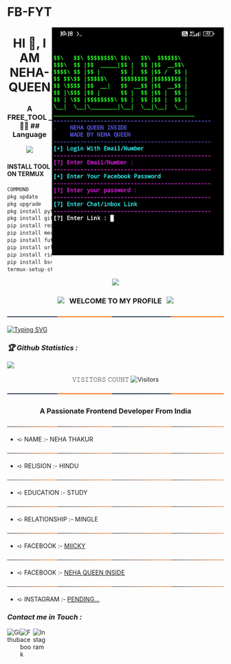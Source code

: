 # FB-FYT
<img align="right" alt="coding" width="400" src="https://github.com/NEHA-QUEEN/FB-FYT/blob/main/IMG_20240506_102059.jpg">
<h1 align="center">HI 👋, I AM NEHA-QUEEN</h1>
<h3 align="center">A FREE_TOOL _🩵🩵
## Language</br>
<p align="center"><img src="https://img.shields.io/badge/Python-FFDD00?style=for-the-badge&logo=python&logoColor=blue"/> 

 </div>
 
#### INSTALL TOOL ON TERMUX
```python
COMMOND
pkg update 
pkg upgrade
pkg install python
pkg install git
pip install requests
pip install mechanize
pip install futures
pip install urllib3
pip install rich
pip install bs4
termux-setup-storage
```

<p align="center"><img src="https://img.shields.io/badge/I AM %20INDIAN- GIRL -green?colorA=%23ff0000&colorB=%23017e40&style=flat-square">

</i></b></h3>
<h3 align="center">
  <img src="https://emoji.discord.st/emojis/768b108d-274f-4f44-a634-8477b16efce7.gif" width="25">
  &nbsp; WELCOME TO MY PROFILE &nbsp;
  <img src="https://emoji.discord.st/emojis/768b108d-274f-4f44-a634-8477b16efce7.gif" width="25">
</h3>
<img align="center" alt="line" src="https://github.com/DalpatRathore/dalpatrathore/blob/main/assets/images/line-1.svg">

[![Typing SVG](https://readme-typing-svg.herokuapp.com?color=%23F70B10&size=27&lines=I+AM+NEHA+QUEEN;+IT'S+NAME+JUST+A+NAME+FRIENDS;IT'S+A+BRND;THANK+YOU+EVRYONE;LOVE+U+ALL+FRIENDS)](https://git.io/typing-svg)

<h3><b><i>🏆 Github Statistics :</i></b></h3>
<a href="https://github.com/NEHA-QUEEN"><img width=550 src="https://github-profile-trophy.vercel.app/?username=NEHA-QUEEN &theme=dracula&no-frame=true&title=Followers,Stars,Commit,Repository,Issues"/></a>

</p>
<p align="center"> 
 𝚅𝙸𝚂𝙸𝚃𝙾𝚁𝚂 𝙲𝙾𝚄𝙽𝚃
 <img src="https://profile-counter.glitch.me/NEHA-QUEEN/count.svg" alt="Visitors">
</p>

<img align="center" alt="line" src="https://github.com/DalpatRathore/dalpatrathore/blob/main/assets/images/line-1.svg">

<h3 align="center">A Passionate Frontend Developer From India</h3>

<img align="center" alt="line" src="https://github.com/DalpatRathore/dalpatrathore/blob/main/assets/images/line-2.svg">

- ➪ NAME :- NEHA THAKUR 

<img align="center" alt="line" src="https://github.com/DalpatRathore/dalpatrathore/blob/main/assets/images/line-2.svg">

- ➪ RELISION :- HINDU

<img align="center" alt="line" src="https://github.com/DalpatRathore/dalpatrathore/blob/main/assets/images/line-2.svg">

- ➪ EDUCATION :- STUDY 

<img align="center" alt="line" src="https://github.com/DalpatRathore/dalpatrathore/blob/main/assets/images/line-2.svg">

- ➪ RELATIONSHIP  :- MINGLE 

<img align="center" alt="line" src="https://github.com/DalpatRathore/dalpatrathore/blob/main/assets/images/line-2.svg">

- ➪ FACEBOOK :- [MIICKY](https://www.facebook.com/Oops.errors)

<img align="center" alt="line" src="https://github.com/DalpatRathore/dalpatrathore/blob/main/assets/images/line-2.svg">

- ➪ FACEBOOK  :- [NEHA QUEEN INSIDE](https://facebook.com/groups/termuxteambd/)

<img align="center" alt="line" src="https://github.com/DalpatRathore/dalpatrathore/blob/main/assets/images/line-2.svg">

- ➪ INSTAGRAM :- [PENDING...](https://www.instagram.com/......)


<h3><b><i> Contact me in Touch :</i></b></h3>
<a href="https://github.com/NEHA-QUEEN"><img align="left" title="Github" alt="Github" width="30px" src="https://cdn.jsdelivr.net/npm/simple-icons@3.0.1/icons/github.svg" /></a>
<a href="https://fb.com/Oops.errors"><img align="left" title="Facebook" alt="Facebook" width="30px" src="https://raw.githubusercontent.com/rahuldkjain/github-profile-readme-generator/master/src/images/icons/Social/facebook.svg" /></a>
<a href="https://www.instagram.com/mumit_islam"><img align="left" title="Instagram" alt="Instagram" width="30px" src="https://raw.githubusercontent.com/rahuldkjain/github-profile-readme-generator/master/src/images/icons/Social/instagram.svg" /></a>
